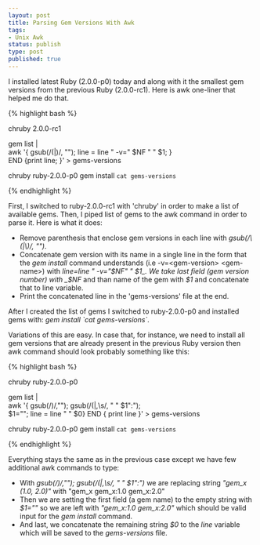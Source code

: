 ```yaml
---
layout: post
title: Parsing Gem Versions With Awk
tags:
- Unix Awk
status: publish
type: post
published: true
---
```

I installed latest Ruby (2.0.0-p0) today and along with it the smallest gem
versions from the previous Ruby (2.0.0-rc1). Here is awk one-liner that helped
me do that.

{% highlight bash %}

chruby 2.0.0-rc1

gem list | \
    awk '{ gsub(/\(|\)/, ""); line = line " -v=" $NF " " $1; } \
    END  {print line; }' > gems-versions

chruby ruby-2.0.0-p0
gem install `cat gems-versions`

{% endhighlight %}

First, I switched to ruby-2.0.0-rc1 with 'chruby' in order to make a list of available
gems. Then, I piped list of gems to the awk command in order to parse it. Here is what it does:

* Remove parenthesis that enclose gem versions in each line with _gsub(/\\(|\\)/, "")_.
* Concatenate gem version with its name in a single line in the form that the
   _gem install_ command understands (i.e -v=\<gem-version\> \<gem-name\>) with
   _line=line " -v="$NF" " $1_. We take last field (gem version number)
   with _$NF_ and than name of the gem with _$1_ and concatenate that to line
   variable.
* Print the concatenated line in the 'gems-versions' file at the end.

After I created the list of gems I switched to ruby-2.0.0-p0 and installed gems with:       _gem install \`cat gems-versions\`_.

Variations of this are easy. In case that, for instance, we need to install all gem
versions that are already present in the previous Ruby version then awk command
should look probably something like this:

{% highlight bash %}

chruby ruby-2.0.0-p0

gem list | \
    awk '{ gsub(/\)/,""); gsub(/\(|,\s/, " " $1":"); \
    $1=""; line = line " " $0} END { print line }' > gems-versions

chruby ruby-2.0.0-p0
gem install `cat gems-versions`

{% endhighlight %}

Everything stays the same as in the previous case except we have few additional
awk commands to type:

* With _gsub(/\)/,""); gsub(/\(|,\s/, " " $1":")_ we are replacing string
  _"gem_x (1.0, 2.0)"_ with "gem_x gem_x:1.0 gem_x:2.0"
* Then we are setting the first field (a gem name) to the empty string with
  _$1=""_ so we are left with _"gem_x:1.0 gem_x:2.0"_ which should be valid
  input for the _gem install_ command.
* And last, we concatenate the remaining string _$0_ to the _line_ variable
  which will be saved to the _gems-versions_ file.
